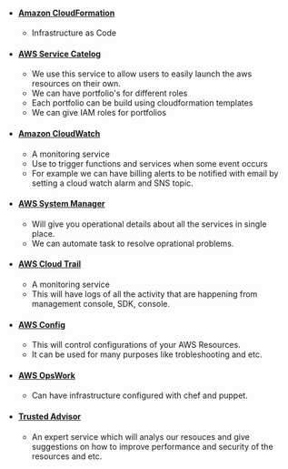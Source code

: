 - #### [Amazon CloudFormation](https://github.com/CharlesRajendran/aws-training/blob/master/aws-cloud-formation.md)
  - Infrastructure as Code
 
- #### [AWS Service Catelog](https://github.com/CharlesRajendran/aws-training/blob/master/aws-service-catelog.md)
  - We use this service to allow users to easily launch the aws resources on their own.
  - We can have portfolio's for different roles
  - Each portfolio can be build using cloudformation templates
  - We can give IAM roles for portfolios 
 
- #### [Amazon CloudWatch](https://github.com/CharlesRajendran/aws-training/blob/master/aws-cloud-watch.md)
  - A monitoring service
  - Use to trigger functions and services when some event occurs
  - For example we can have billing alerts to be notified with email by setting a cloud watch alarm and SNS topic.

- #### [AWS System Manager](https://github.com/CharlesRajendran/aws-training/blob/master/aws-system-manager.md)
  - Will give you operational details about all the services in single place.
  - We can automate task to resolve oprational problems. 
  
- #### [AWS Cloud Trail](https://github.com/CharlesRajendran/aws-training/blob/master/cloud-trail.md)
  - A monitoring service 
  - This will have logs of all the activity that are happening from management console, SDK, console.

- #### [AWS Config](https://github.com/CharlesRajendran/aws-training/blob/master/aws-config.md)
  - This will control configurations of your AWS Resources.
  - It can be used for many purposes like trobleshooting and etc.
  
- #### [AWS OpsWork](https://github.com/CharlesRajendran/aws-training/blob/master/aws-ops-work.md)
  - Can have infrastructure configured with chef and puppet.
  
- #### [Trusted Advisor](https://github.com/CharlesRajendran/aws-training/blob/master/aws-trusted-advisor.md)
  - An expert service which will analys our resouces and give suggestions on how to improve performance and security of the resources and etc.
  
